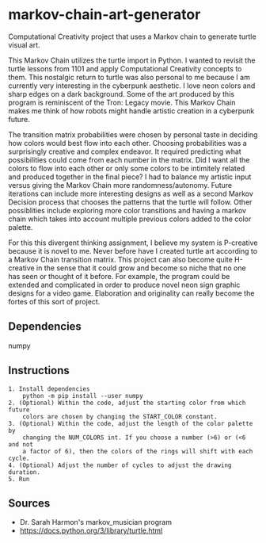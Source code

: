 # markov-chain-art-generator

Computational Creativity project that uses a Markov chain to generate turtle
visual art.

This Markov Chain utilizes the turtle import in Python. I wanted to revisit the
turtle lessons from 1101 and apply Computational Creativity concepts to them.
This nostalgic return to turtle was also personal to me because I am currently
very interesting in the cyberpunk aesthetic. I love neon colors and sharp edges
on a dark background. Some of the art produced by this program is reminiscent of
the Tron: Legacy movie. This Markov Chain makes me think of how robots might
handle artistic creation in a cyberpunk future.

The transition matrix probabilities were chosen by personal taste in deciding
how colors would best flow into each other. Choosing probabilities was a
surprisingly creative and complex endeavor. It required predicting what
possibilities could come from each number in the matrix. Did I want all the
colors to flow into each other or only some colors to be intimitely related and
produced together in the final piece?
I had to balance my artistic input versus giving the Markov Chain more
randomness/autonomy.
Future iterations can include more interesting designs as well as a second
Markov Decision process that chooses the patterns that the turtle will follow.
Other possiblities include exploring more color transitions and having a markov
chain which takes into account multiple previous colors added to the color
palette.

For this this divergent thinking assignment, I believe my system is P-creative
because it is novel to me. Never before have I created turtle art according to a
Markov Chain transition matrix.
This project can also become quite H-creative in the sense that it could grow
and become so niche that no one has seen or thought of it before. For example,
the program could be extended and complicated in order to produce novel neon
sign graphic designs for a video game. Elaboration and originality can really
become the fortes of this sort of project.

## Dependencies

numpy

## Instructions

    1. Install dependencies
        python -m pip install --user numpy
    2. (Optional) Within the code, adjust the starting color from which future
        colors are chosen by changing the START_COLOR constant.
    3. (Optional) Within the code, adjust the length of the color palette by
        changing the NUM_COLORS int. If you choose a number (>6) or (<6 and not
        a factor of 6), then the colors of the rings will shift with each cycle.
    4. (Optional) Adjust the number of cycles to adjust the drawing duration.
    5. Run

## Sources

* Dr. Sarah Harmon's markov_musician program
* https://docs.python.org/3/library/turtle.html
